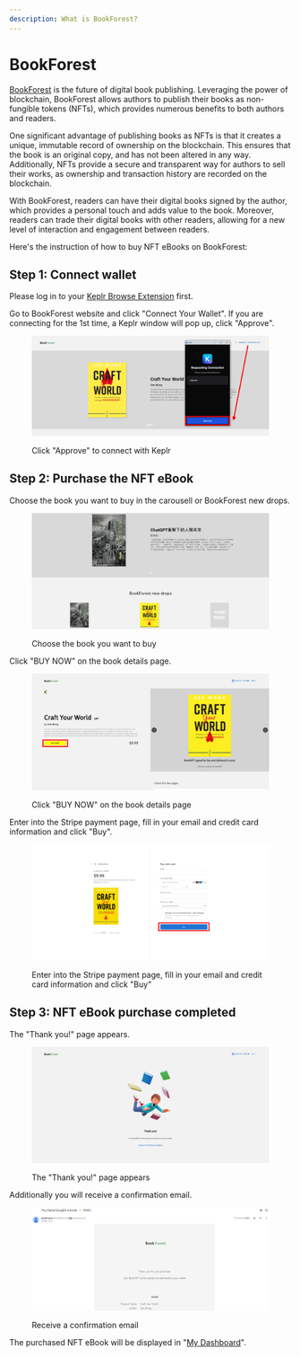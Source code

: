 ```yaml
---
description: What is BookForest?
---
```


# BookForest

[BookForest](https://www.bookforest.io/) is the future of digital book publishing. Leveraging the power of blockchain, BookForest allows authors to publish their books as non-fungible tokens (NFTs), which provides numerous benefits to both authors and readers.

One significant advantage of publishing books as NFTs is that it creates a unique, immutable record of ownership on the blockchain. This ensures that the book is an original copy, and has not been altered in any way. Additionally, NFTs provide a secure and transparent way for authors to sell their works, as ownership and transaction history are recorded on the blockchain.

With BookForest, readers can have their digital books signed by the author, which provides a personal touch and adds value to the book. Moreover, readers can trade their digital books with other readers, allowing for a new level of interaction and engagement between readers.

Here's the instruction of how to buy NFT eBooks on BookForest:

## Step 1: Connect wallet

Please log in to your [Keplr Browse Extension](../../../general-guides/wallet/keplr/) first.

Go to BookForest website and click "Connect Your Wallet". If you are connecting for the 1st time, a Keplr window will pop up, click "Approve".

<figure><img src="../../../.gitbook/assets/bookforest 1.png" alt=""><figcaption><p>Click "Approve" to connect with Keplr</p></figcaption></figure>

## Step 2: Purchase the NFT eBook

Choose the book you want to buy in the carousell or BookForest new drops.

<figure><img src="../../../.gitbook/assets/bookforest 2.png" alt=""><figcaption><p>Choose the book you want to buy</p></figcaption></figure>

Click "BUY NOW" on the book details page.

<figure><img src="../../../.gitbook/assets/bookforest 3.png" alt=""><figcaption><p>Click "BUY NOW" on the book details page</p></figcaption></figure>

Enter into the Stripe payment page, fill in your email and credit card information and click "Buy".

<figure><img src="../../../.gitbook/assets/bookforest 4.png" alt=""><figcaption><p>Enter into the Stripe payment page, fill in your email and credit card information and click "Buy"</p></figcaption></figure>

## Step 3: NFT eBook purchase completed

The "Thank you!" page appears.

<figure><img src="../../../.gitbook/assets/bookforest 5.png" alt=""><figcaption><p>The "Thank you!" page appears</p></figcaption></figure>

Additionally you will receive a confirmation email.

<figure><img src="../../../.gitbook/assets/bookforest 6.png" alt=""><figcaption><p>Receive a confirmation email</p></figcaption></figure>

The purchased NFT eBook will be displayed in "[My Dashboard](../../liker-land-web/dashboard.md)".
